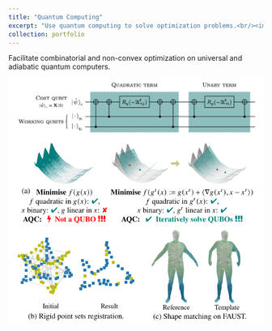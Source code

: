 ```yaml
---
title: "Quantum Computing"
excerpt: "Use quantum computing to solve optimization problems.<br/><img src='/images/portfolio_qc1.png' width='600'>"
collection: portfolio
---
```


Facilitate combinatorial and non-convex optimization on universal and adiabatic quantum computers.


<img src='../images/portfolio_qc1.png' width='800'>

<img src='../images/portfolio_qc2.png' width='800'>